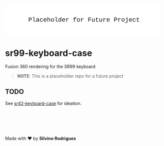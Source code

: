 ![Placeholder for future project](docs/assets/img/readme-banner.svg)

# sr99-keyboard-case

Fusion 360 rendering for the SR99 keyboard


> **NOTE**: This is a placeholder repo for a future project

## TODO

See [sr42-keyboard-case](https://github.com/Tecsmith/sr42-keyboard-case) for ideation.


&nbsp;<br>&nbsp;
---
Made with :heart: by **Silvino Rodrigues**
